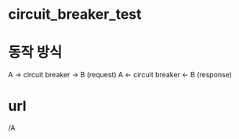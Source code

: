 # circuit_breaker_test

# 동작 방식
A -> circuit breaker -> B (request)
A <- circuit breaker <- B (response)

# url
/A
